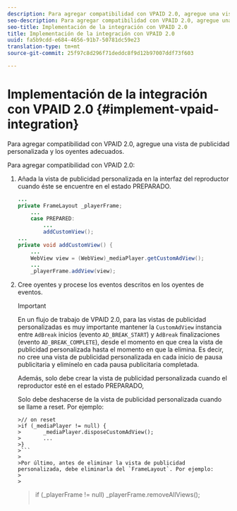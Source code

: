 ```yaml
---
description: Para agregar compatibilidad con VPAID 2.0, agregue una vista de publicidad personalizada y los oyentes adecuados.
seo-description: Para agregar compatibilidad con VPAID 2.0, agregue una vista de publicidad personalizada y los oyentes adecuados.
seo-title: Implementación de la integración con VPAID 2.0
title: Implementación de la integración con VPAID 2.0
uuid: fa5b9cdd-e684-4656-91b7-50781dc59e23
translation-type: tm+mt
source-git-commit: 25f97c8d296f71deddc8f9d12b97007ddf73f603

---
```



# Implementación de la integración con VPAID 2.0 {#implement-vpaid-integration}

Para agregar compatibilidad con VPAID 2.0, agregue una vista de publicidad personalizada y los oyentes adecuados.

Para agregar compatibilidad con VPAID 2.0:

1. Añada la vista de publicidad personalizada en la interfaz del reproductor cuando éste se encuentre en el estado PREPARADO.

   ```java
   ... 
   private FrameLayout _playerFrame; 
       ... 
       case PREPARED: 
           ... 
           addCustomView(); 
   ... 
   private void addCustomView() { 
       ... 
       WebView view = (WebView)_mediaPlayer.getCustomAdView(); 
       ... 
       _playerFrame.addView(view);
   ```

1. Cree oyentes y procese los eventos descritos en los oyentes de eventos.

   >[!IMPORTANT]
   >
   >En un flujo de trabajo de VPAID 2.0, para las vistas de publicidad personalizadas es muy importante mantener la `CustomAdView` instancia entre `AdBreak` inicios (evento `AD_BREAK_START`) y `AdBreak` finalizaciones (evento `AD_BREAK_COMPLETE`), desde el momento en que crea la vista de publicidad personalizada hasta el momento en que la elimina. Es decir, no cree una vista de publicidad personalizada en cada inicio de pausa publicitaria y elimínelo en cada pausa publicitaria completada.
   >
   >
   >Además, solo debe crear la vista de publicidad personalizada cuando el reproductor esté en el estado PREPARADO,
   >
   >
   >Solo debe deshacerse de la vista de publicidad personalizada cuando se llame a reset. Por ejemplo:
   >
   >
   ```
   >// on reset 
   >if (_mediaPlayer != null) { 
   >       _mediaPlayer.disposeCustomAdView(); 
   >       ... 
   >} 
   >```
   >
   >Por último, antes de eliminar la vista de publicidad personalizada, debe eliminarla del `FrameLayout`. Por ejemplo:
   >
   >
   ```
   >if (_playerFrame != null) 
   >       _playerFrame.removeAllViews(); 
   >```
